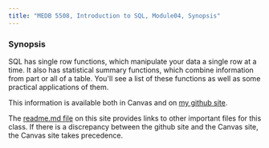 ```yaml
---
title: "MEDB 5508, Introduction to SQL, Module04, Synopsis"
---
```


<!--This file was created on 2021-08-21-->

### Synopsis

SQL has single row functions, which manipulate your data a single row at a time. It also has statistical summary functions, which combine information from part or all of a table. You'll see a list of these functions as well as some practical applications of them.

<!---my git--->
This information is available both in Canvas and on [my github site][thisf].

The [readme.md file][mygit] on this site provides links to other important files for this class. If there is a discrepancy between the github site and the Canvas site, the Canvas site takes precedence.

[thisf]: https://github.com/pmean/introduction-to-sql/blob/master/modules/5508-04-synopsis.md
[mygit]: https://github.com/pmean/introduction-to-sql/blob/master/README.md
<!---my git--->
